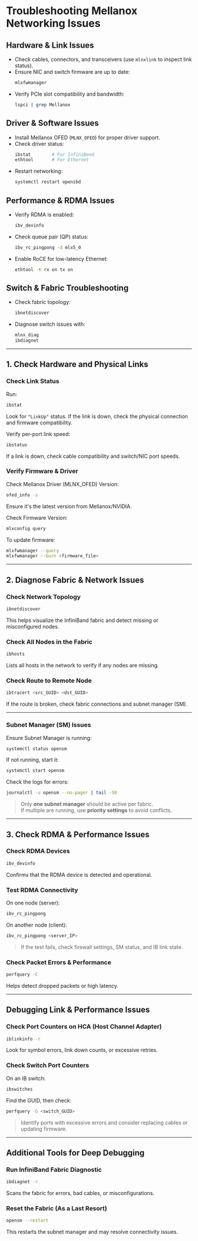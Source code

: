 # Troubleshooting Mellanox Networking Issues

## Hardware & Link Issues

- Check cables, connectors, and transceivers (use `mlnxlink` to inspect link status).
- Ensure NIC and switch firmware are up to date:
  ```bash
  mlxfwmanager
  ```
- Verify PCIe slot compatibility and bandwidth:
  ```bash
  lspci | grep Mellanox
  ```

## Driver & Software Issues

- Install Mellanox OFED (`MLNX_OFED`) for proper driver support.
- Check driver status:
  ```bash
  ibstat        # For InfiniBand
  ethtool       # For Ethernet
  ```
- Restart networking:
  ```bash
  systemctl restart openibd
  ```

## Performance & RDMA Issues

- Verify RDMA is enabled:
  ```bash
  ibv_devinfo
  ```
- Check queue pair (QP) status:
  ```bash
  ibv_rc_pingpong -d mlx5_0
  ```
- Enable RoCE for low-latency Ethernet:
  ```bash
  ethtool -K rx on tx on
  ```

## Switch & Fabric Troubleshooting

- Check fabric topology:
  ```bash
  ibnetdiscover
  ```
- Diagnose switch issues with:
  ```bash
  mlnx_diag
  ibdiagnet
  ```

---

## 1. Check Hardware and Physical Links

### Check Link Status

Run:
```bash
ibstat
```
Look for `"LinkUp"` status. If the link is down, check the physical connection and firmware compatibility.

Verify per-port link speed:
```bash
ibstatus
```
If a link is down, check cable compatibility and switch/NIC port speeds.

### Verify Firmware & Driver

Check Mellanox Driver (MLNX_OFED) Version:
```bash
ofed_info -s
```
Ensure it's the latest version from Mellanox/NVIDIA.

Check Firmware Version:
```bash
mlxconfig query
```

To update firmware:
```bash
mlxfwmanager --query
mlxfwmanager --burn <firmware_file>
```

---

## 2. Diagnose Fabric & Network Issues

### Check Network Topology

```bash
ibnetdiscover
```
This helps visualize the InfiniBand fabric and detect missing or misconfigured nodes.

### Check All Nodes in the Fabric

```bash
ibhosts
```
Lists all hosts in the network to verify if any nodes are missing.

### Check Route to Remote Node

```bash
ibtracert <src_GUID> <dst_GUID>
```
If the route is broken, check fabric connections and subnet manager (SM).

---

### Subnet Manager (SM) Issues

Ensure Subnet Manager is running:
```bash
systemctl status opensm
```

If not running, start it:
```bash
systemctl start opensm
```

Check the logs for errors:
```bash
journalctl -u opensm --no-pager | tail -50
```

> Only **one subnet manager** should be active per fabric.  
> If multiple are running, use **priority settings** to avoid conflicts.

---

## 3. Check RDMA & Performance Issues

### Check RDMA Devices

```bash
ibv_devinfo
```
Confirms that the RDMA device is detected and operational.

### Test RDMA Connectivity

On one node (server):
```bash
ibv_rc_pingpong
```

On another node (client):
```bash
ibv_rc_pingpong <server_IP>
```

> If the test fails, check firewall settings, SM status, and IB link state.

### Check Packet Errors & Performance

```bash
perfquery -C
```
Helps detect dropped packets or high latency.

---

## Debugging Link & Performance Issues

### Check Port Counters on HCA (Host Channel Adapter)

```bash
iblinkinfo -r
```
Look for symbol errors, link down counts, or excessive retries.

### Check Switch Port Counters

On an IB switch:
```bash
ibswitches
```
Find the GUID, then check:
```bash
perfquery -G <switch_GUID>
```

> Identify ports with excessive errors and consider replacing cables or updating firmware.

---

## Additional Tools for Deep Debugging

### Run InfiniBand Fabric Diagnostic

```bash
ibdiagnet -r
```
Scans the fabric for errors, bad cables, or misconfigurations.

### Reset the Fabric (As a Last Resort)

```bash
opensm --restart
```
This restarts the subnet manager and may resolve connectivity issues.